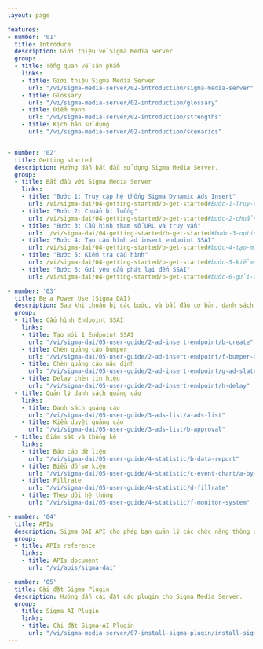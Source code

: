 ```yaml
---
layout: page

features:
- number: '01'
  title: Introduce
  description: Giới thiệu về Sigma Media Server
  group:
  - title: Tổng quan về sản phẩm
    links:
    - title: Giới thiệu Sigma Media Server
      url: "/vi/sigma-media-server/02-introduction/sigma-media-server"
    - title: Glossary
      url: "/vi/sigma-media-server/02-introduction/glossary"
    - title: Điểm mạnh
      url: "/vi/sigma-media-server/02-introduction/strengths"
    - title: Kịch bản sử dụng
      url: "/vi/sigma-media-server/02-introduction/scenarios"


- number: '02'
  title: Getting started
  description: Hướng dẫn bắt đầu sử dụng Sigma Media Server.
  group:
  - title: Bắt đầu với Sigma Media Server
    links:
    - title: "Bước 1: Truy cập hệ thống Sigma Dynamic Ads Insert"
      url: /vi/sigma-dai/04-getting-started/b-get-started#Bước-1-Truy-cập-vào-hệ-thống-Sigma-Dynamic-Ads-Insert
    - title: "Bước 2: Chuẩn bị luồng"
      url: /vi/sigma-dai/04-getting-started/b-get-started#bước-2-chuẩn-bị-luồng
    - title: "Bước 3: Cấu hình tham số URL và truy vấn"
      url:  /vi/sigma-dai/04-getting-started/b-get-started#bước-3-optional-chuẩn-bị-cấu-hình-các-tham-số-url-của-máy-chủ-quảng-cáo-ads-request-và-các-tham-số-truy-vấ n-parameter
    - title: "Bước 4: Tạo cấu hình ad insert endpoint SSAI"
      url: /vi/sigma-dai/04-getting-started/b-get-started#bước-4-tạo-mới-cấu-hình-ad-insert-endpoint-ssai
    - title: "Bước 5: Kiểm tra cấu hình"
      url: /vi/sigma-dai/04-getting-started/b-get-started#bước-5-kiểm-tra-cấu-hình
    - title: "Bước 6: Gửi yêu cầu phát lại đến SSAI"
      url: /vi/sigma-dai/04-getting-started/b-get-started#bước-6-gửi-thông-tin-yêu-cầu-đến-máy-chủ-ssai

- number: '03'
  title: Be a Power Use (Sigma DAI)
  description: Sau khi chuẩn bị các bước, và bắt đầu cơ bản, danh sách này giúp bạn làm chủ hệ thống Sigma DAI.
  group:
  - title: Cấu hình Endpoint SSAI
    links:
    - title: Tạo mới 1 Endpoint SSAI
      url: "/vi/sigma-dai/05-user-guide/2-ad-insert-endpoint/b-create"
    - title: Chèn quảng cáo bumper
      url: "/vi/sigma-dai/05-user-guide/2-ad-insert-endpoint/f-bumper-ad"
    - title: Chèn quảng cáo mặc định
      url: "/vi/sigma-dai/05-user-guide/2-ad-insert-endpoint/g-ad-slate"
    - title: Delay chèn tín hiệu
      url: "/vi/sigma-dai/05-user-guide/2-ad-insert-endpoint/h-delay"
  - title: Quản lý danh sách quảng cáo
    links: 
    - title: Danh sách quảng cáo
      url: "/vi/sigma-dai/05-user-guide/3-ads-list/a-ads-list"
    - title: Kiểm duyệt quảng cáo
      url: "/vi/sigma-dai/05-user-guide/3-ads-list/b-approval"
  - title: Giám sát và thống kê
    links:
    - title: Báo cáo dữ liệu
      url: "/vi/sigma-dai/05-user-guide/4-statistic/b-data-report"
    - title: Biểu đồ sự kiện
      url: "/vi/sigma-dai/05-user-guide/4-statistic/c-event-chart/a-by-endpoint"
    - title: Fillrate
      url: "/vi/sigma-dai/05-user-guide/4-statistic/d-fillrate"
    - title: Theo dõi hệ thống
      url: "/vi/sigma-dai/05-user-guide/4-statistic/f-monitor-system"

- number: '04'
  title: APIs
  description: Sigma DAI API cho phép bạn quản lý các chức năng thông qua api
  group:
  - title: APIs reference
    links:
    - title: APIs document
      url: "/vi/apis/sigma-dai"

- number: '05'
  title: Cài đặt Sigma Plugin
  description: Hướng dẫn cài đặt các plugin cho Sigma Media Server.
  group:
  - title: Sigma AI Plugin
    links:
    - title: Cài đặt Sigma-AI Plugin
      url: "/vi/sigma-media-server/07-install-sigma-plugin/install-sigma-ai-plugin"
---
```


<Timeline />

